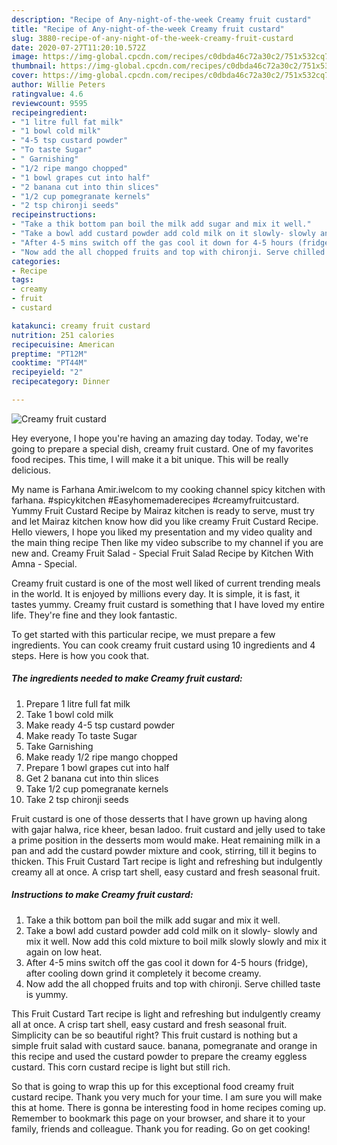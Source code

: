 ```yaml
---
description: "Recipe of Any-night-of-the-week Creamy fruit custard"
title: "Recipe of Any-night-of-the-week Creamy fruit custard"
slug: 3880-recipe-of-any-night-of-the-week-creamy-fruit-custard
date: 2020-07-27T11:20:10.572Z
image: https://img-global.cpcdn.com/recipes/c0dbda46c72a30c2/751x532cq70/creamy-fruit-custard-recipe-main-photo.jpg
thumbnail: https://img-global.cpcdn.com/recipes/c0dbda46c72a30c2/751x532cq70/creamy-fruit-custard-recipe-main-photo.jpg
cover: https://img-global.cpcdn.com/recipes/c0dbda46c72a30c2/751x532cq70/creamy-fruit-custard-recipe-main-photo.jpg
author: Willie Peters
ratingvalue: 4.6
reviewcount: 9595
recipeingredient:
- "1 litre full fat milk"
- "1 bowl cold milk"
- "4-5 tsp custard powder"
- "To taste Sugar"
- " Garnishing"
- "1/2 ripe mango chopped"
- "1 bowl grapes cut into half"
- "2 banana cut into thin slices"
- "1/2 cup pomegranate kernels"
- "2 tsp chironji seeds"
recipeinstructions:
- "Take a thik bottom pan boil the milk add sugar and mix it well."
- "Take a bowl add custard powder add cold milk on it slowly- slowly and mix it well. Now add this cold mixture to boil milk slowly slowly and mix it again on low heat."
- "After 4-5 mins switch off the gas cool it down for 4-5 hours (fridge), after cooling down grind it completely it become creamy."
- "Now add the all chopped fruits and top with chironji. Serve chilled taste is yummy."
categories:
- Recipe
tags:
- creamy
- fruit
- custard

katakunci: creamy fruit custard 
nutrition: 251 calories
recipecuisine: American
preptime: "PT12M"
cooktime: "PT44M"
recipeyield: "2"
recipecategory: Dinner

---
```



![Creamy fruit custard](https://img-global.cpcdn.com/recipes/c0dbda46c72a30c2/751x532cq70/creamy-fruit-custard-recipe-main-photo.jpg)

Hey everyone, I hope you're having an amazing day today. Today, we're going to prepare a special dish, creamy fruit custard. One of my favorites food recipes. This time, I will make it a bit unique. This will be really delicious.

My name is Farhana Amir.iwelcom to my cooking channel spicy kitchen with farhana. #spicykitchen #Easyhomemaderecipes #creamyfruitcustard. Yummy Fruit Custard Recipe by Mairaz kitchen is ready to serve, must try and let Mairaz kitchen know how did you like creamy Fruit Custard Recipe. Hello viewers, I hope you liked my presentation and my video quality and the main thing recipe Then like my video subscribe to my channel if you are new and. Creamy Fruit Salad - Special Fruit Salad Recipe by Kitchen With Amna - Special.

Creamy fruit custard is one of the most well liked of current trending meals in the world. It is enjoyed by millions every day. It is simple, it is fast, it tastes yummy. Creamy fruit custard is something that I have loved my entire life. They're fine and they look fantastic.


To get started with this particular recipe, we must prepare a few ingredients. You can cook creamy fruit custard using 10 ingredients and 4 steps. Here is how you cook that.

<!--inarticleads1-->

##### The ingredients needed to make Creamy fruit custard:

1. Prepare 1 litre full fat milk
1. Take 1 bowl cold milk
1. Make ready 4-5 tsp custard powder
1. Make ready To taste Sugar
1. Take  Garnishing
1. Make ready 1/2 ripe mango chopped
1. Prepare 1 bowl grapes cut into half
1. Get 2 banana cut into thin slices
1. Take 1/2 cup pomegranate kernels
1. Take 2 tsp chironji seeds


Fruit custard is one of those desserts that I have grown up having along with gajar halwa, rice kheer, besan ladoo. fruit custard and jelly used to take a prime position in the desserts mom would make. Heat remaining milk in a pan and add the custard powder mixture and cook, stirring, till it begins to thicken. This Fruit Custard Tart recipe is light and refreshing but indulgently creamy all at once. A crisp tart shell, easy custard and fresh seasonal fruit. 

<!--inarticleads2-->

##### Instructions to make Creamy fruit custard:

1. Take a thik bottom pan boil the milk add sugar and mix it well.
1. Take a bowl add custard powder add cold milk on it slowly- slowly and mix it well. Now add this cold mixture to boil milk slowly slowly and mix it again on low heat.
1. After 4-5 mins switch off the gas cool it down for 4-5 hours (fridge), after cooling down grind it completely it become creamy.
1. Now add the all chopped fruits and top with chironji. Serve chilled taste is yummy.


This Fruit Custard Tart recipe is light and refreshing but indulgently creamy all at once. A crisp tart shell, easy custard and fresh seasonal fruit. Simplicity can be so beautiful right? This fruit custard is nothing but a simple fruit salad with custard sauce. banana, pomegranate and orange in this recipe and used the custard powder to prepare the creamy eggless custard. This corn custard recipe is light but still rich. 

So that is going to wrap this up for this exceptional food creamy fruit custard recipe. Thank you very much for your time. I am sure you will make this at home. There is gonna be interesting food in home recipes coming up. Remember to bookmark this page on your browser, and share it to your family, friends and colleague. Thank you for reading. Go on get cooking!
